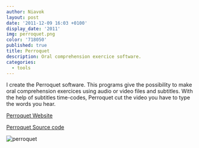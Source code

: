 ```yaml
---
author: Niavok
layout: post
date: '2011-12-09 16:03 +0100'
display_date: '2011'
img: perroquet.png
color: '718050'
published: true
title: Perroquet
description: Oral comprehension exercice software.
categories:
  - tools
---
```

I create the Perroquet software. This programs give the possibility to make oral comprehension exercices
using audio or video files and subtitles. With the help of subtitles
time-codes, Perroquet cut the video you have to type the words you hear.

[Perroquet Website](http://perroquet.niavok.com/)

[Perroquet Source code](https://github.com/niavok/perroquet)

![perroquet]({{site.baseurl}}/http://perroquet.niavok.com/ressources/common/perroquet_screenshot1.png)
